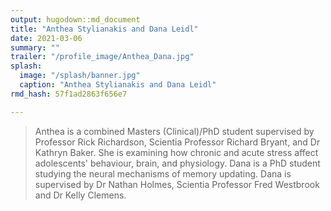 ```yaml
---
output: hugodown::md_document
title: "Anthea Stylianakis and Dana Leidl"
date: 2021-03-06
summary: ""
trailer: "/profile_image/Anthea_Dana.jpg"
splash:
  image: "/splash/banner.jpg"
  caption: "Anthea Stylianakis and Dana Leidl"
rmd_hash: 57f1ad2863f656e7

---
```


> Anthea is a combined Masters (Clinical)/PhD student supervised by Professor Rick Richardson, Scientia Professor Richard Bryant, and Dr Kathryn Baker. She is examining how chronic and acute stress affect adolescents' behaviour, brain, and physiology. Dana is a PhD student studying the neural mechanisms of memory updating. Dana is supervised by Dr Nathan Holmes, Scientia Professor Fred Westbrook and Dr Kelly Clemens.

